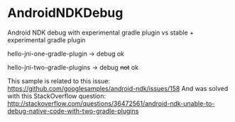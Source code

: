 # AndroidNDKDebug
Android NDK debug with experimental gradle plugin vs stable + experimental gradle plugin

hello-jni-one-gradle-plugin -> debug ok

hello-jni-two-gradle-plugins -> debug ~~not~~ ok

This sample is related to this issue: https://github.com/googlesamples/android-ndk/issues/158
And was solved with this StackOverflow question: http://stackoverflow.com/questions/36472561/android-ndk-unable-to-debug-native-code-with-two-gradle-plugins
